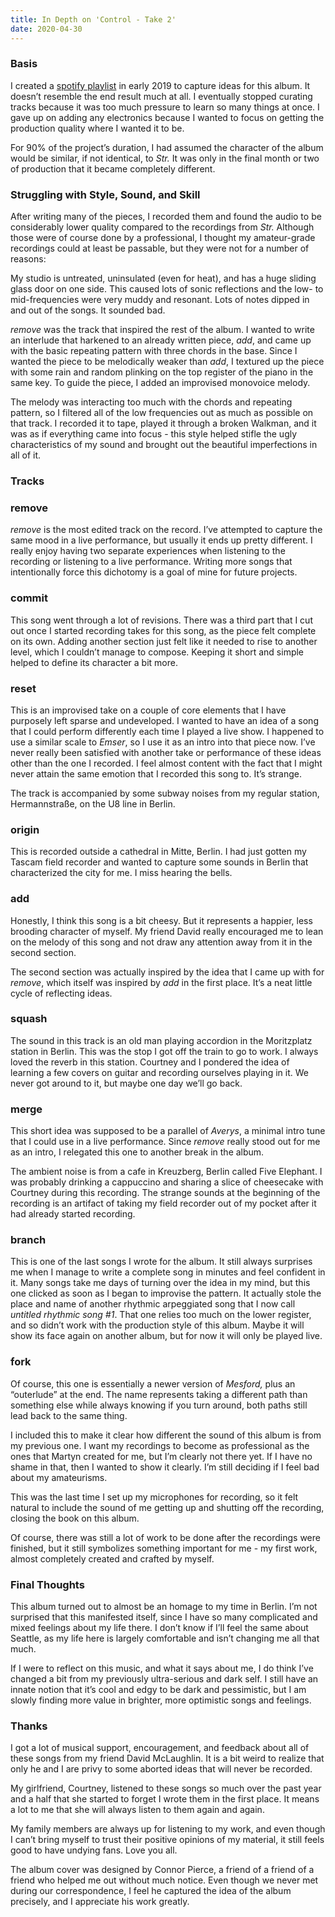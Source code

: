 ```yaml
---
title: In Depth on 'Control - Take 2'
date: 2020-04-30
---
```


### Basis

I created a [spotify playlist](https://open.spotify.com/playlist/5p2F9uF38oFURdPoBEQjR3?si=9cVK1MPJS5-23B3r2aM7MQ) in early 2019 to capture ideas for this album. It doesn’t resemble the end result much at all. I eventually stopped curating tracks because it was too much pressure to learn so many things at once. I gave up on adding any electronics because I wanted to focus on getting the production quality where I wanted it to be.

For 90% of the project’s duration, I had assumed the character of the album would be similar, if not identical, to *Str.* It was only in the final month or two of production that it became completely different.

### Struggling with Style, Sound, and Skill

After writing many of the pieces, I recorded them and found the audio to be considerably lower quality compared to the recordings from *Str.* Although those were of course done by a professional, I thought my amateur-grade recordings could at least be passable, but they were not for a number of reasons:

My studio is untreated, uninsulated (even for heat), and has a huge sliding glass door on one side. This caused lots of sonic reflections and the low- to mid-frequencies were very muddy and resonant. Lots of notes dipped in and out of the songs. It sounded bad.

*remove* was the track that inspired the rest of the album. I wanted to write an interlude that harkened to an already written piece, *add*, and came up with the basic repeating pattern with three chords in the base. Since I wanted the piece to be melodically weaker than *add*, I textured up the piece with some rain and random plinking on the top register of the piano in the same key. To guide the piece, I added an improvised monovoice melody.

The melody was interacting too much with the chords and repeating pattern, so I filtered all of the low frequencies out as much as possible on that track. I recorded it to tape, played it through a broken Walkman, and it was as if everything came into focus - this style helped stifle the ugly characteristics of my sound and brought out the beautiful imperfections in all of it.

### Tracks

### remove

*remove* is the most edited track on the record. I’ve attempted to capture the same mood in a live performance, but usually it ends up pretty different. I really enjoy having two separate experiences when listening to the recording or listening to a live performance. Writing more songs that intentionally force this dichotomy is a goal of mine for future projects.

### commit

This song went through a lot of revisions. There was a third part that I cut out once I started recording takes for this song, as the piece felt complete on its own. Adding another section just felt like it needed to rise to another level, which I couldn’t manage to compose. Keeping it short and simple helped to define its character a bit more.

### reset

This is an improvised take on a couple of core elements that I have purposely left sparse and undeveloped. I wanted to have an idea of a song that I could perform differently each time I played a live show. I happened to use a similar scale to *Emser*, so I use it as an intro into that piece now. I’ve never really been satisfied with another take or performance of these ideas other than the one I recorded. I feel almost content with the fact that I might never attain the same emotion that I recorded this song to. It’s strange.

The track is accompanied by some subway noises from my regular station, Hermannstraße, on the U8 line in Berlin.

### origin

This is recorded outside a cathedral in Mitte, Berlin. I had just gotten my Tascam field recorder and wanted to capture some sounds in Berlin that characterized the city for me. I miss hearing the bells.

### add

Honestly, I think this song is a bit cheesy. But it represents a happier, less brooding character of myself. My friend David really encouraged me to lean on the melody of this song and not draw any attention away from it in the second section.

The second section was actually inspired by the idea that I came up with for *remove*, which itself was inspired by *add* in the first place. It’s a neat little cycle of reflecting ideas.

### squash

The sound in this track is an old man playing accordion in the Moritzplatz station in Berlin. This was the stop I got off the train to go to work. I always loved the reverb in this station. Courtney and I pondered the idea of learning a few covers on guitar and recording ourselves playing in it. We never got around to it, but maybe one day we’ll go back.

### merge

This short idea was supposed to be a parallel of *Averys*, a minimal intro tune that I could use in a live performance. Since *remove* really stood out for me as an intro, I relegated this one to another break in the album.

The ambient noise is from a cafe in Kreuzberg, Berlin called Five Elephant. I was probably drinking a cappuccino and sharing a slice of cheesecake with Courtney during this recording. The strange sounds at the beginning of the recording is an artifact of taking my field recorder out of my pocket after it had already started recording.

### branch

This is one of the last songs I wrote for the album. It still always surprises me when I manage to write a complete song in minutes and feel confident in it. Many songs take me days of turning over the idea in my mind, but this one clicked as soon as I began to improvise the pattern. It actually stole the place and name of another rhythmic arpeggiated song that I now call *untitled rhythmic song #1*. That one relies too much on the lower register, and so didn’t work with the production style of this album. Maybe it will show its face again on another album, but for now it will only be played live.

### fork

Of course, this one is essentially a newer version of *Mesford,* plus an “outerlude” at the end. The name represents taking a different path than something else while always knowing if you turn around, both paths still lead back to the same thing.

I included this to make it clear how different the sound of this album is from my previous one. I want my recordings to become as professional as the ones that Martyn created for me, but I’m clearly not there yet. If I have no shame in that, then I wanted to show it clearly. I’m still deciding if I feel bad about my amateurisms.

This was the last time I set up my microphones for recording, so it felt natural to include the sound of me getting up and shutting off the recording, closing the book on this album.

Of course, there was still a lot of work to be done after the recordings were finished, but it still symbolizes something important for me - my first work, almost completely created and crafted by myself.

### Final Thoughts

This album turned out to almost be an homage to my time in Berlin. I’m not surprised that this manifested itself, since I have so many complicated and mixed feelings about my life there. I don’t know if I’ll feel the same about Seattle, as my life here is largely comfortable and isn’t changing me all that much.

If I were to reflect on this music, and what it says about me, I do think I’ve changed a bit from my previously ultra-serious and dark self. I still have an innate notion that it’s cool and edgy to be dark and pessimistic, but I am slowly finding more value in brighter, more optimistic songs and feelings.

### Thanks

I got a lot of musical support, encouragement, and feedback about all of these songs from my friend David McLaughlin. It is a bit weird to realize that only he and I are privy to some aborted ideas that will never be recorded.

My girlfriend, Courtney, listened to these songs so much over the past year and a half that she started to forget I wrote them in the first place. It means a lot to me that she will always listen to them again and again.

My family members are always up for listening to my work, and even though I can’t bring myself to trust their positive opinions of my material, it still feels good to have undying fans. Love you all.

The album cover was designed by Connor Pierce, a friend of a friend of a friend who helped me out without much notice. Even though we never met during our correspondence, I feel he captured the idea of the album precisely, and I appreciate his work greatly.
